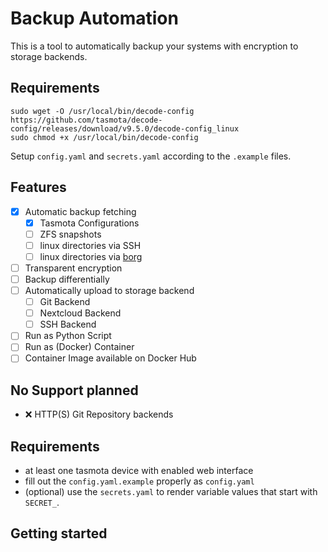 # Backup Automation
This is a tool to automatically backup your systems with encryption to storage backends.

## Requirements
```
sudo wget -O /usr/local/bin/decode-config https://github.com/tasmota/decode-config/releases/download/v9.5.0/decode-config_linux
sudo chmod +x /usr/local/bin/decode-config
```

Setup `config.yaml` and `secrets.yaml` according to the `.example` files.

## Features

- [x] Automatic backup fetching
    - [x] Tasmota Configurations
    - [ ] ZFS snapshots
    - [ ] linux directories via SSH
    - [ ] linux directories via [borg](https://www.borgbackup.org/)
- [ ] Transparent encryption
- [ ] Backup differentially
- [ ] Automatically upload to storage backend
    - [ ] Git Backend
    - [ ] Nextcloud Backend
    - [ ] SSH Backend
- [ ] Run as Python Script
- [ ] Run as (Docker) Container
- [ ] Container Image available on Docker Hub

## No Support planned
- ❌ HTTP(S) Git Repository backends

## Requirements
- at least one tasmota device with enabled web interface
- fill out the `config.yaml.example` properly as `config.yaml`
- (optional) use the `secrets.yaml` to render variable values that start with `SECRET_`.

## Getting started
